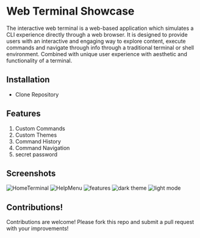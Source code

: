 # Web Terminal Showcase

The interactive web terminal is a web-based application which simulates a CLI experience directly through a web browser. It is designed to provide users with an interactive and engaging way to explore content, execute commands and navigate through info through a traditional terminal or shell environment. Combined with unique user experience with aesthetic and functionality of a terminal. 

## Installation
 - Clone Repository

## Features
1. Custom Commands
2. Custom Themes
3. Command History
4. Command Navigation
5. secret password
## Screenshots 
![HomeTerminal](https://github.com/user-attachments/assets/cf924572-df8c-46cd-9198-b3440cde8a01)
![HelpMenu](https://github.com/user-attachments/assets/e5156705-6cb3-46ec-8f5e-e0976f9b72ac)
![features](https://github.com/user-attachments/assets/251aa6d1-16dc-4d55-96cb-1af8a177aeda)
![dark theme](https://github.com/user-attachments/assets/40ae04c2-cc83-4590-a3dd-f25953f6b31e)
![light mode](https://github.com/user-attachments/assets/56c2ac5b-1e52-408d-a293-2e305d81f0ef)

## Contributions!

Contributions are welcome! 
Please fork this repo and submit a pull request with your improvements!
